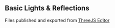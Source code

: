 ## Basic Lights & Reflections

Files published and exported from [ThreeJS Editor](https://threejs.org/editor/#file=https://anweshgangula.github.io/threejs-101/Light%20&%20Reflection/app.json)
